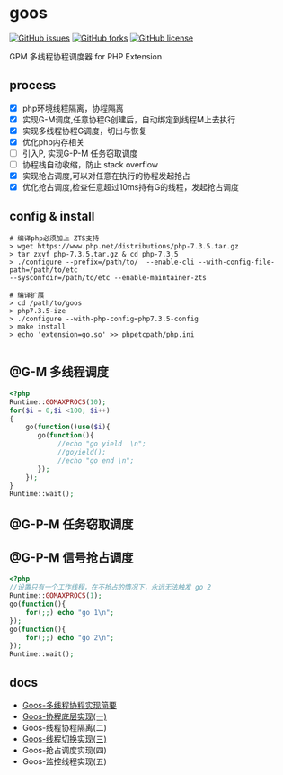 # goos
<p>
<a href="https://github.com/brewlin/goos/issues"><img alt="GitHub issues" src="https://img.shields.io/github/issues/brewlin/goos"></a>
 <a href="https://github.com/brewlin/goos/network"><img alt="GitHub forks" src="https://img.shields.io/github/forks/brewlin/goos"></a>
 <a href="https://github.com/brewlin/goos/blob/master/LICENSE"><img alt="GitHub license" src="https://img.shields.io/github/license/brewlin/goos"></a>
 </p>

GPM 多线程协程调度器 for PHP Extension
## process
- [x] php环境线程隔离，协程隔离
- [x] 实现G-M调度,任意协程G创建后，自动绑定到线程M上去执行
- [x] 实现多线程协程G调度，切出与恢复
- [x] 优化php内存相关
- [ ] 引入P, 实现G-P-M 任务窃取调度
- [ ] 协程栈自动收缩，防止 stack overflow
- [x] 实现抢占调度,可以对任意在执行的协程发起抢占
- [x] 优化抢占调度,检查任意超过10ms持有G的线程，发起抢占调度

## config & install
```asciidoc
# 编译php必须加上 ZTS支持
> wget https://www.php.net/distributions/php-7.3.5.tar.gz
> tar zxvf php-7.3.5.tar.gz & cd php-7.3.5
> ./configure --prefix=/path/to/  --enable-cli --with-config-file-path=/path/to/etc 
--sysconfdir=/path/to/etc --enable-maintainer-zts

# 编译扩展
> cd /path/to/goos
> php7.3.5-ize
> ./configure --with-php-config=php7.3.5-config
> make install
> echo 'extension=go.so' >> phpetcpath/php.ini 


```
## @G-M 多线程调度
```php
<?php
Runtime::GOMAXPROCS(10);
for($i = 0;$i <100; $i++)
{
    go(function()use($i){
       go(function(){
            //echo "go yield  \n";
            //goyield();
            //echo "go end \n";
       });
    });
}
Runtime::wait();
```
## @G-P-M 任务窃取调度

## @G-P-M 信号抢占调度

```php
<?php
//设置只有一个工作线程，在不抢占的情况下，永远无法触发 go 2
Runtime::GOMAXPROCS(1);
go(function(){
    for(;;) echo "go 1\n"; 
});
go(function(){
    for(;;) echo "go 2\n";
});
Runtime::wait();
```
## docs
- [Goos-多线程协程实现简要](https://wiki.brewlin.com/wiki/blog/goos/Goos-%E5%A4%9A%E7%BA%BF%E7%A8%8B%E5%8D%8F%E7%A8%8B%E5%AE%9E%E7%8E%B0%E7%AE%80%E8%A6%81/)
- [Goos-协程底层实现(一)](https://wiki.brewlin.com/wiki/blog/goos/Goos-%E5%BA%95%E5%B1%82%E5%8D%8F%E7%A8%8B%E5%AE%9E%E7%8E%B0(%E4%B8%80)/)
- Goos-线程协程隔离(二)
- [Goos-线程切换实现(三)](https://wiki.brewlin.com/wiki/blog/goos/Goos-%E5%BA%95%E5%B1%82%E5%8D%8F%E7%A8%8B%E5%AE%9E%E7%8E%B0(%E4%B8%89)/)
- Goos-抢占调度实现(四)
- Goos-监控线程实现(五)

